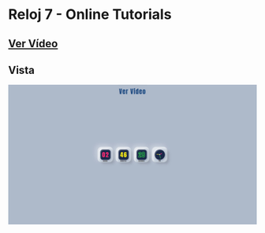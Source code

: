 # Reloj 7 - Online Tutorials

## [Ver Vídeo](https://youtu.be/pcMaj8vlmC4?si=BQSFym_F9p-0PvJW)
## Vista
![View](view.jpg)